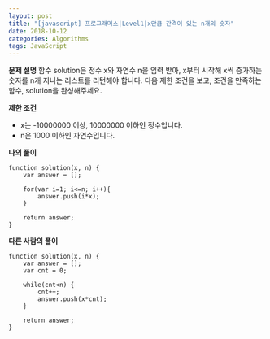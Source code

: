 ```yaml
---
layout: post
title: "[javascript] 프로그래머스|Level1|x만큼 간격이 있는 n개의 숫자"
date: 2018-10-12
categories: Algorithms
tags: JavaScript
---
```

**문제 설명**
함수 solution은 정수 x와 자연수 n을 입력 받아, x부터 시작해 x씩 증가하는 숫자를 n개 지니는 리스트를 리턴해야 합니다. 다음 제한 조건을 보고, 조건을 만족하는 함수, solution을 완성해주세요.

**제한 조건**
- x는 -10000000 이상, 10000000 이하인 정수입니다.
- n은 1000 이하인 자연수입니다.

**나의 풀이**
~~~
function solution(x, n) {
    var answer = [];

    for(var i=1; i<=n; i++){
        answer.push(i*x);
    }

    return answer;
}
~~~

**다른 사람의 풀이**
~~~
function solution(x, n) {
    var answer = [];
    var cnt = 0;

    while(cnt<n) {
        cnt++;
        answer.push(x*cnt);
    }

    return answer;
}
~~~


